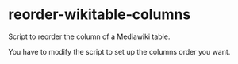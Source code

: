 reorder-wikitable-columns
=========================

Script to reorder the column of a Mediawiki table.

You have to modify the script to set up the columns order you want.
